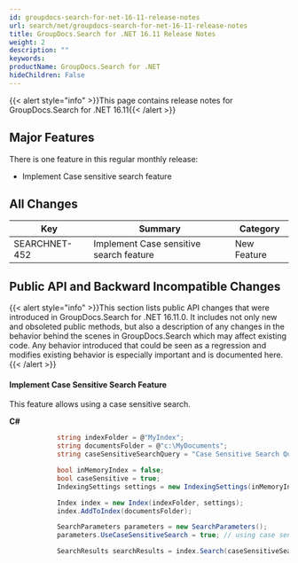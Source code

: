 ```yaml
---
id: groupdocs-search-for-net-16-11-release-notes
url: search/net/groupdocs-search-for-net-16-11-release-notes
title: GroupDocs.Search for .NET 16.11 Release Notes
weight: 2
description: ""
keywords: 
productName: GroupDocs.Search for .NET
hideChildren: False
---
```

{{< alert style="info" >}}This page contains release notes for GroupDocs.Search for .NET 16.11{{< /alert >}}

## Major Features

There is one feature in this regular monthly release:

*   Implement Case sensitive search feature

## All Changes

| Key | Summary | Category |
| --- | --- | --- |
| SEARCHNET-452 | Implement Case sensitive search feature | New Feature |

## Public API and Backward Incompatible Changes

{{< alert style="info" >}}This section lists public API changes that were introduced in GroupDocs.Search for .NET 16.11.0. It includes not only new and obsoleted public methods, but also a description of any changes in the behavior behind the scenes in GroupDocs.Search which may affect existing code. Any behavior introduced that could be seen as a regression and modifies existing behavior is especially important and is documented here.{{< /alert >}}

#### Implement Case Sensitive Search Feature

This feature allows using a case sensitive search.

**C#**

```csharp
            string indexFolder = @"MyIndex";
            string documentsFolder = @"c:\MyDocuments";
            string caseSensitiveSearchQuery = "Case Sensitive Search Query";

            bool inMemoryIndex = false;
            bool caseSensitive = true;
            IndexingSettings settings = new IndexingSettings(inMemoryIndex, caseSensitive);

            Index index = new Index(indexFolder, settings);
            index.AddToIndex(documentsFolder);

            SearchParameters parameters = new SearchParameters();
            parameters.UseCaseSensitiveSearch = true; // using case sensitive search feature

            SearchResults searchResults = index.Search(caseSensitiveSearchQuery, parameters);


```
